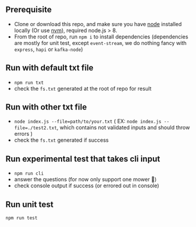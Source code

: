 ## Prerequisite
- Clone or download this repo, and make sure you have [node](https://nodejs.org/en/) installed locally (Or use [nvm](https://github.com/creationix/nvm)), required node.js > 8.
- From the root of repo, run `npm i` to install dependencies (dependencies are mostly for unit test, except `event-stream`, we do nothing fancy with `express`, `hapi` or `kafka-node`)

## Run with default txt file
- `npm run txt`
- check the `fs.txt` generated at the root of repo for result

## Run with other txt file
- `node index.js --file=path/to/your.txt` ( EX: `node index.js --file=./test2.txt`, which contains not validated inputs and should throw errors )
- check the `fs.txt` generated if success

## Run experimental test that takes cli input
- `npm run cli`
- answer the questions (for now only support one mower 👀)
- check console output if success (or errored out in console)

## Run unit test
`npm run test`